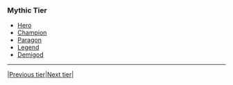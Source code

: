 ### Mythic Tier
- [Hero](01-hero.md)
- [Champion](02-champion.md)
- [Paragon](03-paragon.md)
- [Legend](04-legend.md)
- [Demigod](05-demigod.md)

---

|[Previous tier](../mortal-tier/README.md)|[Next tier](../divine-tier/README.md)|

<!-- | [All Ranks](../README.md) | -->
